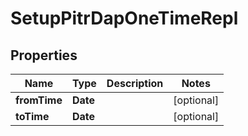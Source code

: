

# SetupPitrDapOneTimeRepl


## Properties

Name | Type | Description | Notes
------------ | ------------- | ------------- | -------------
**fromTime** | **Date** |  |  [optional]
**toTime** | **Date** |  |  [optional]



